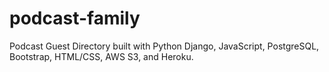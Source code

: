 # podcast-family
Podcast Guest Directory built with Python Django, JavaScript, PostgreSQL, Bootstrap, HTML/CSS, AWS S3, and Heroku.
